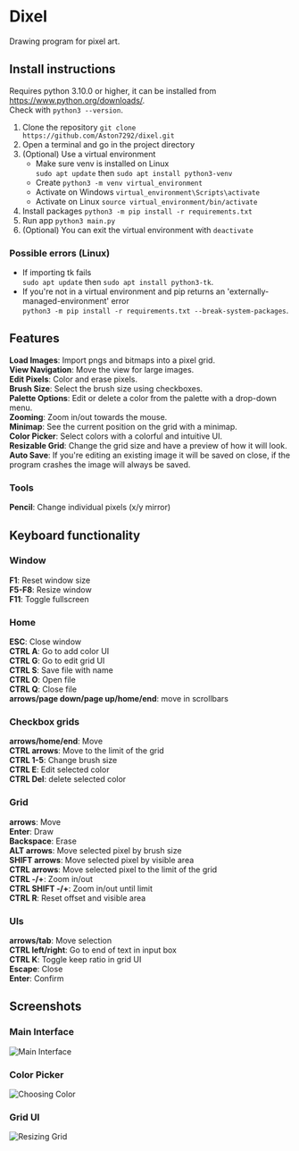 # Dixel

Drawing program for pixel art.

## Install instructions

Requires python 3.10.0 or higher, it can be installed from <https://www.python.org/downloads/>.\
Check with ```python3 --version```.

1. Clone the repository ```git clone https://github.com/Aston7292/dixel.git```
2. Open a terminal and go in the project directory
3. (Optional) Use a virtual environment
   * Make sure venv is installed on Linux\
   ```sudo apt update``` then ```sudo apt install python3-venv```
   * Create ```python3 -m venv virtual_environment```
   * Activate on Windows ```virtual_environment\Scripts\activate```
   * Activate on Linux ```source virtual_environment/bin/activate```
4. Install packages ```python3 -m pip install -r requirements.txt```
5. Run app ```python3 main.py```
6. (Optional) You can exit the virtual environment with ```deactivate```

### Possible errors (Linux)

* If importing tk fails\
```sudo apt update``` then ```sudo apt install python3-tk```.
* If you're not in a virtual environment and pip returns an 'externally-managed-environment' error\
```python3 -m pip install -r requirements.txt --break-system-packages```.

## Features

**Load Images**: Import pngs and bitmaps into a pixel grid.\
**View Navigation**: Move the view for large images.\
**Edit Pixels**: Color and erase pixels.\
**Brush Size**: Select the brush size using checkboxes.\
**Palette Options**: Edit or delete a color from the palette with a drop-down menu.\
**Zooming**: Zoom in/out towards the mouse.\
**Minimap**: See the current position on the grid with a minimap.\
**Color Picker**: Select colors with a colorful and intuitive UI.\
**Resizable Grid**: Change the grid size and have a preview of how it will look.\
**Auto Save**: If you're editing an existing image it will be saved on close,
if the program crashes the image will always be saved.

### Tools

**Pencil**: Change individual pixels (x/y mirror)

## Keyboard functionality

### Window

**F1**: Reset window size\
**F5-F8**: Resize window\
**F11**: Toggle fullscreen

### Home

**ESC**: Close window\
**CTRL A**: Go to add color UI\
**CTRL G**: Go to edit grid UI\
**CTRL S**: Save file with name\
**CTRL O**: Open file\
**CTRL Q**: Close file\
**arrows/page down/page up/home/end**: move in scrollbars

### Checkbox grids

**arrows/home/end**: Move\
**CTRL arrows**: Move to the limit of the grid\
**CTRL 1-5**: Change brush size\
**CTRL E**: Edit selected color\
**CTRL Del**: delete selected color

### Grid

**arrows**: Move\
**Enter**: Draw\
**Backspace**: Erase\
**ALT arrows**: Move selected pixel by brush size\
**SHIFT arrows**: Move selected pixel by visible area\
**CTRL arrows**: Move selected pixel to the limit of the grid\
**CTRL -/+**: Zoom in/out\
**CTRL SHIFT -/+**: Zoom in/out until limit\
**CTRL R**: Reset offset and visible area

### UIs

**arrows/tab**: Move selection\
**CTRL left/right**: Go to end of text in input box\
**CTRL K**: Toggle keep ratio in grid UI\
**Escape**: Close\
**Enter**: Confirm

## Screenshots

### Main Interface

![Main Interface](screenshots/main_interface.png)

### Color Picker

![Choosing Color](screenshots/color_ui.png)

### Grid UI

![Resizing Grid](screenshots/grid_ui.png)

